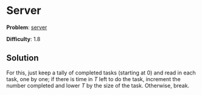 # Server

**Problem**: [server](https://open.kattis.com/problems/server)

**Difficulty**: 1.8

## Solution

For this, just keep a tally of completed tasks (starting at 0) and read in each task, one by one; if there is time in *T* left to do the task, increment the number completed and lower *T* by the size of the task. Otherwise, break.
